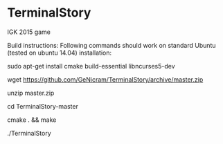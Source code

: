 # TerminalStory
IGK 2015 game

Build instructions:
Following commands should work on standard Ubuntu (tested on ubuntu 14.04) installation:

sudo apt-get install cmake build-essential libncurses5-dev

wget https://github.com/GeNicram/TerminalStory/archive/master.zip

unzip master.zip

cd TerminalStory-master

cmake . && make

./TerminalStory

